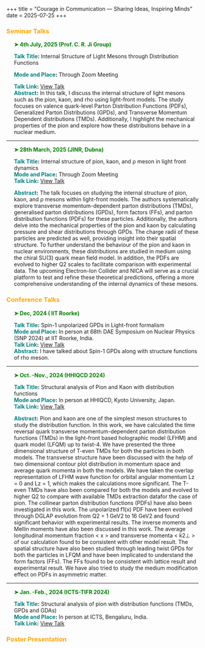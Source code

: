 +++
title = "Courage in Communication — Sharing Ideas, Inspiring Minds"
date = 2025-07-25
+++

### <span style="color: Orange;">Seminar Talks</span>

<div style="margin-left: 20px;">
  <p style="color: green; font-weight: bold;">➤ 4th July, 2025 (Prof. C. R. Ji Group)</p>
  <p>
    <strong><span style="color: teal;">Talk Title</span>:</strong> 
    Internal Structure of Light Mesons through Distribution Functions<br>

<strong><span style="color: teal;">Mode and Place</span>:</strong> 
    Through Zoom Meeting<br>
    
<strong><span style="color: teal;">Talk Link</span>:</strong> 
    <a href="https://crjiresearchgroup.wordpress.ncsu.edu/group-meetings/archives-satyajit-puhan/" target="_blank">
      View Talk
    </a><br>
<strong><span style="color: teal;">Abstract</span>:</strong> 
    In this talk, I discuss the internal structure of light mesons such as the pion, kaon, and rho using light-front models. The study focuses on valence quark-level Parton Distribution Functions (PDFs), Generalized Parton Distributions (GPDs), and Transverse Momentum Dependent distributions (TMDs). Additionally, I highlight the mechanical properties of the pion and explore how these distributions behave in a nuclear medium.
  </p>
</div>

<hr>

<div style="margin-left: 20px;">
  <p style="color: green; font-weight: bold;">➤ 28th March, 2025 (JINR, Dubna)</p>
  <p>
    <strong><span style="color: teal;">Talk Title</span>:</strong> 
    Internal structure of pion, kaon, and ρ meson in light front dynamics<br>
  <strong><span style="color: teal;">Mode and Place</span>:</strong> 
    Through Zoom Meeting<br>  
 <strong><span style="color: teal;">Talk Link</span>:</strong> 
    <a href="https://www.jinr.ru/posts/214775/" target="_blank">
      View Talk
    </a><br>

<strong><span style="color: teal;">Abstract</span>:</strong> 
    The talk focuses on studying the internal structure of pion, kaon, and ρ mesons within light-front models. The authors systematically explore transverse momentum-dependent parton distributions (TMDs), generalised parton distributions (GPDs), form factors (FFs), and parton distribution functions (PDFs) for these particles. Additionally, the authors delve into the mechanical properties of the pion and kaon by calculating pressure and shear distributions through GPDs. The charge radii of these particles are predicted as well, providing insight into their spatial structure. To further understand the behaviour of the pion and kaon in nuclear environments, these distributions are studied in medium using the chiral SU(3) quark mean field model. In addition, the PDFs are evolved to higher Q2 scales to facilitate comparison with experimental data. The upcoming Electron-Ion Collider and NICA will serve as a crucial platform to test and refine these theoretical predictions, offering a more comprehensive understanding of the internal dynamics of these mesons.
  </p>
</div>



### <span style="color: Orange;">Conference Talks</span>

<div style="margin-left: 20px;">
  <p style="color: green; font-weight: bold;">➤ Dec, 2024 ( IIT Roorke)</p>
  <p>
    <strong><span style="color: teal;">Talk Title</span>:</strong> 
    Spin-1 unpolarized GPDs in Light-front formalism <br>
  <strong><span style="color: teal;">Mode and Place</span>:</strong> 
   In person at 68th DAE Symposium on Nuclear Physics (SNP 2024) at IIT Roorke, India.<br>  
<strong><span style="color: teal;">Talk Link</span>:</strong> 
    <a href="https://sympnp.org/snp2025/" target="_blank">
      View Talk
    </a><br>
<strong><span style="color: teal;">Abstract</span>:</strong> 
    I have talked about Spin-1 GPDs along with structure functions of rho meson.
  </p>
</div>

<hr>

<div style="margin-left: 20px;">
  <p style="color: green; font-weight: bold;">➤ Oct. -Nov., 2024 (HHIQCD 2024)</p>
  <p>
    <strong><span style="color: teal;">Talk Title</span>:</strong> 
    Structural analysis of Pion and Kaon with distribution functions<br>
  <strong><span style="color: teal;">Mode and Place</span>:</strong> 
   In person at HHIQCD, Kyoto University, Japan.<br>   
 <strong><span style="color: teal;">Talk Link</span>:</strong> 
    <a href="https://indico.yukawa.kyoto-u.ac.jp/event/27/" target="_blank">
      View Talk
    </a><br>

<strong><span style="color: teal;">Abstract</span>:</strong> 
    Pion and kaon are one of the simplest meson structures to study the distribution function. In this
work, we have calculated the time reversal quark transverse momentum-dependent parton distribution functions (TMDs) in the light-front based holographic model (LFHM) and quark model (LFQM)
up to twist-4. We have presented the three dimensional structure of T-even TMDs for both the particles in both models. The transverse structure have been discussed with the help of two dimensional
contour plot distribution in momentum space and average quark momenta in both the models. We
have taken the overlap representation of LFHM wave function for orbital angular momentum Lz = 0
and Lz = 1, which makes the calculations more significant. The T-even TMDs have also been compared for both the models and evolved to higher Q2 to compare with available TMDs extraction datafor the case of pion. The collinear parton distribution functions (PDFs) have also been investigated in this work. The unpolarized f1(x) PDF have been evolved through DGLAP evolution from Q2 = 1 GeV2 to 16 GeV2 and found significant behavior with experimental results. The inverse moments and Mellin moments have also been discussed in this work. The average longitudinal momentum fraction < x > and transverse momenta < k2⊥ > of our calculation found to be consistent with other model result. The spatial structure have also been studied through leading twist GPDs for both the particles in LFQM and have been implicated to understand the form factors (FFs). The FFs found to be consistent with lattice result and experimental result. We have also tried to study the medium modification
effect on PDFs in asymmetric matter.
  </p>
</div>

<hr>

<div style="margin-left: 20px;">
  <p style="color: green; font-weight: bold;">➤ Jan. -Feb., 2024 (ICTS-TIFR 2024)</p>
  <p>
    <strong><span style="color: teal;">Talk Title</span>:</strong> 
    Structural analysis of pion with distribution functions (TMDs, GPDs and GDAs)<br>
  <strong><span style="color: teal;">Mode and Place</span>:</strong> 
   In person at ICTS, Bengaluru, India.<br>   
 <strong><span style="color: teal;">Talk Link</span>:</strong> 
    <a href="https://www.youtube.com/watch?v=R3M5XIhKjFQ" target="_blank">
      View Talk
    </a><br>
  </p>
</div>


### <span style="color: Orange;">Poster Presentation</span>
